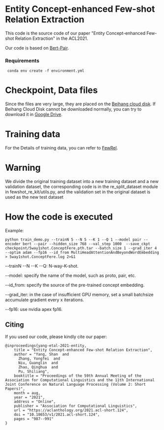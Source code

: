 # Entity Concept-enhanced Few-shot Relation Extraction


This code is the source code of our paper "Entity Concept-enhanced Few-shot Relation Extraction" in the ACL2021.

Our code is based on [Bert-Pair](https://github.com/thunlp/fewrel).

### Requirements

```
 conda env create -f environment.yml
```

# Checkpoint, Data files

Since the files are very large, they are placed on the [Beihang cloud disk](https://bhpan.buaa.edu.cn:443/link/BF14053D268CED261B525666BF1638A2). If Beihang Cloud Disk cannot be downloaded normally, you can try to download it in [Google Drive](https://drive.google.com/file/d/161JeM_SMm3fIjLZS-1cEh-qGR-Xx1DOH/view?usp=sharing).


# Training data
For the Details of training data, you  can refer to [FewRel](https://thunlp.github.io/2/fewrel2_da.html).

# Warning
We divide the original training dataset into a new training dataset and a new validation dataset, the corresponding code is in the re_split_dataset module in fewshot_re_kit/utils.py, and the validation set in the original dataset is used as the new test dataset
# How the code is executed

Example:

```
python train_demo.py --trainN 5 --N 5 --K 1 --Q 1 --model pair --encoder bert --pair --hidden_size 768 --val_step 1000  --save_ckpt checkpoint/5way1shot.ConceptFere.pth.tar --batch_size 1 --grad_iter 4  --optim adam --fp16 --id_from MultiHeadAttentionAndBeyondWordEmbedding > 5way1shot.ConceptFere.log 2>&1
```

--trainN  --N  --K  --Q: N-way-K-shot.

--model: specify the name of the model, such as proto, pair, etc.

--id_from: specify the source of the pre-trained concept embedding.

--grad_iter: in the case of insufficient GPU memory, set a small batchsize accumulate gradient every x iterations.

--fp16: use nvidia apex fp16.

## Citing

If you used our code, please kindly cite our paper:

```
@inproceedings{yang-etal-2021-entity,
    title = "Entity Concept-enhanced Few-shot Relation Extraction",
    author = "Yang, Shan  and
      Zhang, Yongfei  and
      Niu, Guanglin  and
      Zhao, Qinghua  and
      Pu, Shiliang",
    booktitle = "Proceedings of the 59th Annual Meeting of the Association for Computational Linguistics and the 11th International Joint Conference on Natural Language Processing (Volume 2: Short Papers)",
    month = aug,
    year = "2021",
    address = "Online",
    publisher = "Association for Computational Linguistics",
    url = "https://aclanthology.org/2021.acl-short.124",
    doi = "10.18653/v1/2021.acl-short.124",
    pages = "987--991"
}
```
